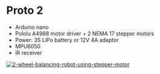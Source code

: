 # Proto 2

- Arduino nano
- Pololu A4988 motor driver + 2 NEMA 17 stepper motors
- Power: 3S LiPo battery or 12V 4A adaptor
- MPU6050
- IR receiver

[![2-wheel-balancing-robot-using-stepper-motor](https://img.youtube.com/vi/-58t6D5vS3g/0.jpg)](https://www.youtube.com/watch?v=-58t6D5vS3g)

